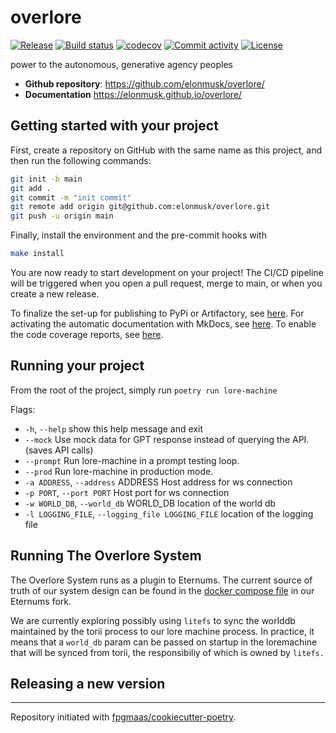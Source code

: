 # overlore

[![Release](https://img.shields.io/github/v/release/elonmusk/overlore)](https://img.shields.io/github/v/release/elonmusk/overlore)
[![Build status](https://img.shields.io/github/actions/workflow/status/elonmusk/overlore/main.yml?branch=main)](https://github.com/elonmusk/overlore/actions/workflows/main.yml?query=branch%3Amain)
[![codecov](https://codecov.io/gh/elonmusk/overlore/branch/main/graph/badge.svg)](https://codecov.io/gh/elonmusk/overlore)
[![Commit activity](https://img.shields.io/github/commit-activity/m/elonmusk/overlore)](https://img.shields.io/github/commit-activity/m/elonmusk/overlore)
[![License](https://img.shields.io/github/license/elonmusk/overlore)](https://img.shields.io/github/license/elonmusk/overlore)

power to the autonomous, generative agency peoples

- **Github repository**: <https://github.com/elonmusk/overlore/>
- **Documentation** <https://elonmusk.github.io/overlore/>

## Getting started with your project

First, create a repository on GitHub with the same name as this project, and then run the following commands:

```bash
git init -b main
git add .
git commit -m "init commit"
git remote add origin git@github.com:elonmusk/overlore.git
git push -u origin main
```

Finally, install the environment and the pre-commit hooks with

```bash
make install
```

You are now ready to start development on your project!
The CI/CD pipeline will be triggered when you open a pull request, merge to main, or when you create a new release.

To finalize the set-up for publishing to PyPi or Artifactory, see [here](https://fpgmaas.github.io/cookiecutter-poetry/features/publishing/#set-up-for-pypi).
For activating the automatic documentation with MkDocs, see [here](https://fpgmaas.github.io/cookiecutter-poetry/features/mkdocs/#enabling-the-documentation-on-github).
To enable the code coverage reports, see [here](https://fpgmaas.github.io/cookiecutter-poetry/features/codecov/).

## Running your project

From the root of the project, simply run `poetry run lore-machine`

Flags:

- `-h`, `--help` show this help message and exit
- `--mock` Use mock data for GPT response instead of querying the API. (saves API calls)
- `--prompt` Run lore-machine in a prompt testing loop.
- `--prod` Run lore-machine in production mode.
- `-a ADDRESS`, `--address` ADDRESS Host address for ws connection
- `-p PORT`, `--port PORT` Host port for ws connection
- `-w WORLD_DB`, `--world_db` WORLD_DB location of the world db
- `-l LOGGING_FILE`, `--logging_file LOGGING_FILE` location of the logging file

## Running The Overlore System

The Overlore System runs as a plugin to Eternums. The current source of truth of our system design can be found in the [docker compose file](https://github.com/The-Overlore/eternum/blob/main/docker-compose.yml#L3) in our Eternums fork.

We are currently exploring possibly using `litefs` to sync the worlddb maintained by the torii process to our lore machine process. In practice, it means that a `world_db` param can be passed on startup in the loremachine that will be synced from torii, the responsibiliy of which is owned by `litefs.`

## Releasing a new version

---

Repository initiated with [fpgmaas/cookiecutter-poetry](https://github.com/fpgmaas/cookiecutter-poetry).
